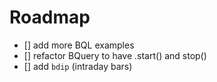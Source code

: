 # Roadmap
- [] add more BQL examples
- [] refactor BQuery to have .start() and stop()
- [] add `bdip` (intraday bars)
